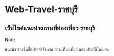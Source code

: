 # Web-Travel-ราชบุรี

## เว็ปไซต์แนะนำสถานที่ท่องเที่ยว ราชบุรี
> [!NOTE]  
> แนะนำ ของขึ้นชื่อประจำจังหวัด สถานที่น่าเที่ยว และ ประวัติโดยย่อ.
